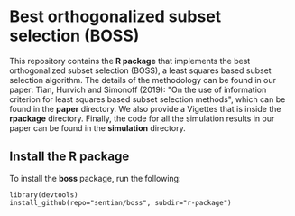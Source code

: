 # Best orthogonalized subset selection (BOSS)
This repository contains the **R package** that implements the best orthogonalized subset selection (BOSS), a least squares based subset selection algorithm. The details of the methodology can be found in our paper: Tian, Hurvich and Simonoff (2019): "On the use of information criterion for least squares based subset selection methods", which can be found in the **paper** directory. We also provide a Vigettes that is inside the **rpackage** directory. Finally, the code for all the simulation results in our paper can be found in the **simulation** directory. 

## Install the R package
To install the **boss** package, run the following:
```
library(devtools)
install_github(repo="sentian/boss", subdir="r-package")
```
